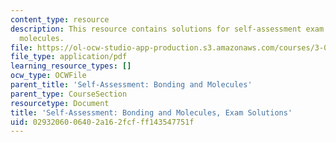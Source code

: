 ```yaml
---
content_type: resource
description: This resource contains solutions for self-assessment exam bonding and
  molecules.
file: https://ol-ocw-studio-app-production.s3.amazonaws.com/courses/3-091sc-introduction-to-solid-state-chemistry-fall-2010/0293206006402a162fcfff143547751f_MIT3_091SCF09_s2_exam_sol.pdf
file_type: application/pdf
learning_resource_types: []
ocw_type: OCWFile
parent_title: 'Self-Assessment: Bonding and Molecules'
parent_type: CourseSection
resourcetype: Document
title: 'Self-Assessment: Bonding and Molecules, Exam Solutions'
uid: 02932060-0640-2a16-2fcf-ff143547751f
---
```

